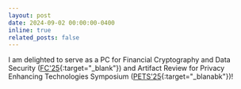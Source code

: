 ```yaml
---
layout: post
date: 2024-09-02 00:00:00-0400
inline: true
related_posts: false
---
```

I am delighted to serve as a PC for Financial Cryptography and Data Security ([FC'25](https://fc25.ifca.ai/cfp.html){:target="\_blank"}) and Artifact Review for Privacy Enhancing Technologies Symposium ([PETS'25](https://petsymposium.org/cfp25.php){:target="\_blanabk"})! 

